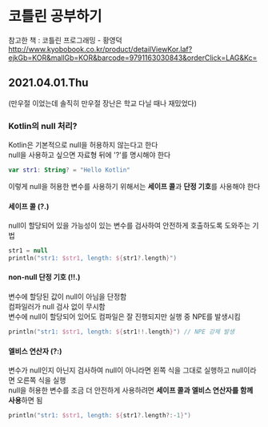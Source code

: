 # 코틀린 공부하기
참고한 책 : 코틀린 프로그래밍 - 황영덕   
<http://www.kyobobook.co.kr/product/detailViewKor.laf?ejkGb=KOR&mallGb=KOR&barcode=9791163030843&orderClick=LAG&Kc=>
## 2021.04.01.Thu   
(만우절 이었는데 솔직히 만우절 장난은 학교 다닐 때나 재밌었다)   
### Kotlin의 null 처리?
Kotlin은 기본적으로 null을 허용하지 않는다고 한다   
null을 사용하고 싶으면 자료형 뒤에 '?'를 명시해야 한다   
```kotlin
var str1: String? = "Hello Kotlin"
```
이렇게 null을 허용한 변수를 사용하기 위해서는 **세이프 콜**과 **단정 기호**를 사용해야 한다
#### 세이프 콜 (?.)
null이 할당되어 있을 가능성이 있는 변수를 검사하여 안전하게 호출하도록 도와주는 기법
```kotlin
str1 = null
println("str1: $str1, length: ${str1?.length}")
```
#### non-null 단정 기호 (!!.)
변수에 할당된 값이 null이 아님을 단정함   
컴파일러가 null 검사 없이 무시함   
변수에 null이 할당되어 있어도 컴파일은 잘 진행되지만 실행 중 NPE를 발생시킴
```kotlin
println("str1: $str1, length: ${str1!!.length}") // NPE 강제 발생
```
#### 엘비스 연산자 (?:)
변수가 null인지 아닌지 검사하여 null이 아니라면 왼쪽 식을 그대로 실행하고 null이라면 오른쪽 식을 실행   
null을 허용한 변수를 조금 더 안전하게 사용하려면 **세이프 콜과 엘비스 연산자를 함께 사용**하면 됨   
```kotlin
println("str1: $str1, length: ${str1?.length?:-1}")
```
